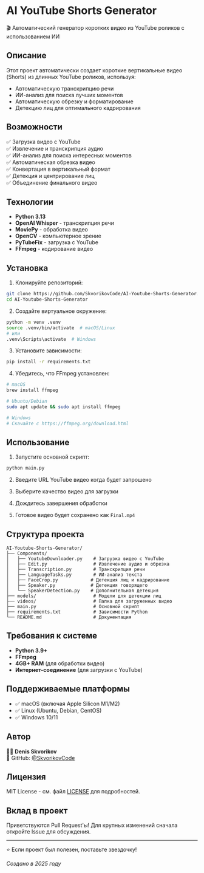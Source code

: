 # AI YouTube Shorts Generator

🎬 Автоматический генератор коротких видео из YouTube роликов с использованием ИИ

## Описание

Этот проект автоматически создает короткие вертикальные видео (Shorts) из длинных YouTube роликов, используя:
- Автоматическую транскрипцию речи
- ИИ-анализ для поиска лучших моментов
- Автоматическую обрезку и форматирование
- Детекцию лиц для оптимального кадрирования

## Возможности

✅ Загрузка видео с YouTube  
✅ Извлечение и транскрипция аудио  
✅ ИИ-анализ для поиска интересных моментов  
✅ Автоматическая обрезка видео  
✅ Конвертация в вертикальный формат  
✅ Детекция и центрирование лиц  
✅ Объединение финального видео  

## Технологии

- **Python 3.13**
- **OpenAI Whisper** - транскрипция речи
- **MoviePy** - обработка видео
- **OpenCV** - компьютерное зрение
- **PyTubeFix** - загрузка с YouTube
- **FFmpeg** - кодирование видео

## Установка

1. Клонируйте репозиторий:
```bash
git clone https://github.com/SkvorikovCode/AI-Youtube-Shorts-Generator.git
cd AI-Youtube-Shorts-Generator
```

2. Создайте виртуальное окружение:
```bash
python -m venv .venv
source .venv/bin/activate  # macOS/Linux
# или
.venv\Scripts\activate  # Windows
```

3. Установите зависимости:
```bash
pip install -r requirements.txt
```

4. Убедитесь, что FFmpeg установлен:
```bash
# macOS
brew install ffmpeg

# Ubuntu/Debian
sudo apt update && sudo apt install ffmpeg

# Windows
# Скачайте с https://ffmpeg.org/download.html
```

## Использование

1. Запустите основной скрипт:
```bash
python main.py
```

2. Введите URL YouTube видео когда будет запрошено

3. Выберите качество видео для загрузки

4. Дождитесь завершения обработки

5. Готовое видео будет сохранено как `Final.mp4`

## Структура проекта

```
AI-Youtube-Shorts-Generator/
├── Components/
│   ├── YoutubeDownloader.py    # Загрузка видео с YouTube
│   ├── Edit.py                 # Извлечение аудио и обрезка
│   ├── Transcription.py        # Транскрипция речи
│   ├── LanguageTasks.py        # ИИ-анализ текста
│   ├── FaceCrop.py            # Детекция лиц и кадрирование
│   ├── Speaker.py             # Детекция говорящего
│   └── SpeakerDetection.py    # Дополнительная детекция
├── models/                     # Модели для детекции лиц
├── videos/                     # Папка для загруженных видео
├── main.py                     # Основной скрипт
├── requirements.txt            # Зависимости Python
└── README.md                   # Документация
```

## Требования к системе

- **Python 3.9+**
- **FFmpeg**
- **4GB+ RAM** (для обработки видео)
- **Интернет-соединение** (для загрузки с YouTube)

## Поддерживаемые платформы

- ✅ macOS (включая Apple Silicon M1/M2)
- ✅ Linux (Ubuntu, Debian, CentOS)
- ✅ Windows 10/11

## Автор

👨‍💻 **Denis Skvorikov**  
🔗 GitHub: [@SkvorikovCode](https://github.com/SkvorikovCode)

## Лицензия

MIT License - см. файл [LICENSE](LICENSE) для подробностей.

## Вклад в проект

Приветствуются Pull Request'ы! Для крупных изменений сначала откройте Issue для обсуждения.

---

⭐ Если проект был полезен, поставьте звездочку!

*Создано в 2025 году*